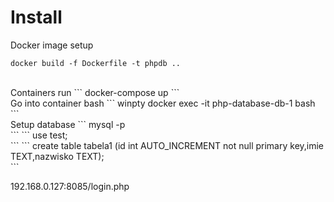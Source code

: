 # Install <br>
Docker image setup<br>
```
docker build -f Dockerfile -t phpdb .. 
```
<br>
Containers run
```
docker-compose up
```
<br>
Go into container bash 
```
winpty docker exec -it php-database-db-1 bash 
```
<br>
Setup database
```
mysql -p <br>
```
```
use test; <br>
```
```
create table tabela1 (id int AUTO_INCREMENT not null primary key,imie TEXT,nazwisko TEXT);<br>
```

192.168.0.127:8085/login.php
